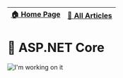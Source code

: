 [🏠 Home Page](https://github.com/rithala) | [📰 All Articles](../)
-|-

# 🚀 ASP.NET Core

<img alt="I'm working on it" src="https://github.com/rithala/rithala/raw/master/assets/inprogress.gif"/>
